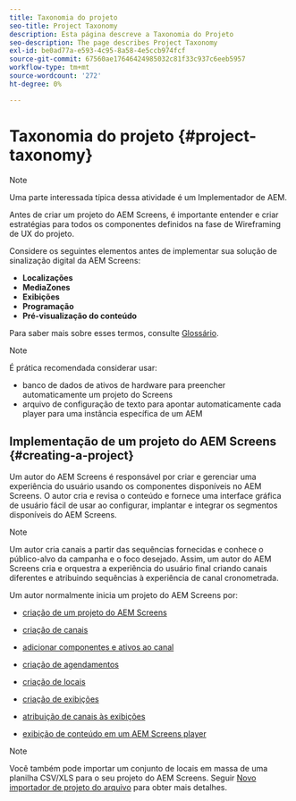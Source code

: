 ```yaml
---
title: Taxonomia do projeto
seo-title: Project Taxonomy
description: Esta página descreve a Taxonomia do Projeto
seo-description: The page describes Project Taxonomy
exl-id: be0ad77a-e593-4c95-8a58-4e5ccb974fcf
source-git-commit: 67560ae17646424985032c81f33c937c6eeb5957
workflow-type: tm+mt
source-wordcount: '272'
ht-degree: 0%

---
```


# Taxonomia do projeto {#project-taxonomy}

>[!NOTE]
>
>Uma parte interessada típica dessa atividade é um Implementador de AEM.

Antes de criar um projeto do AEM Screens, é importante entender e criar estratégias para todos os componentes definidos na fase de Wireframing de UX do projeto.

Considere os seguintes elementos antes de implementar sua solução de sinalização digital da AEM Screens:

* **Localizações**
* **MediaZones**
* **Exibições**
* **Programação**
* **Pré-visualização do conteúdo**

Para saber mais sobre esses termos, consulte [Glossário](https://experienceleague.adobe.com/docs/experience-manager-screens/user-guide/overview/screens-glossary.html?lang=en).

>[!NOTE]
>
>É prática recomendada considerar usar:
>
>* banco de dados de ativos de hardware para preencher automaticamente um projeto do Screens
>* arquivo de configuração de texto para apontar automaticamente cada player para uma instância específica de um AEM

## Implementação de um projeto do AEM Screens {#creating-a-project}

Um autor do AEM Screens é responsável por criar e gerenciar uma experiência do usuário usando os componentes disponíveis no AEM Screens. O autor cria e revisa o conteúdo e fornece uma interface gráfica de usuário fácil de usar ao configurar, implantar e integrar os segmentos disponíveis do AEM Screens.

>[!NOTE]
>
>Um autor cria canais a partir das sequências fornecidas e conhece o público-alvo da campanha e o foco desejado. Assim, um autor do AEM Screens cria e orquestra a experiência do usuário final criando canais diferentes e atribuindo sequências à experiência de canal cronometrada.

Um autor normalmente inicia um projeto do AEM Screens por:

* [criação de um projeto do AEM Screens](https://experienceleague.adobe.com/docs/experience-manager-screens/user-guide/authoring/setting-up-projects/creating-a-screens-project.html?lang=en)
* [criação de canais](https://experienceleague.adobe.com/docs/experience-manager-screens/user-guide/authoring/setting-up-projects/managing-channels.html?lang=en)
* [adicionar componentes e ativos ao canal](https://experienceleague.adobe.com/docs/experience-manager-screens/user-guide/authoring/product-features/adding-components-to-a-channel.html?lang=en)
* [criação de agendamentos](https://experienceleague.adobe.com/docs/experience-manager-screens/user-guide/authoring/setting-up-projects/managing-schedules.html?lang=en)
* [criação de locais](https://experienceleague.adobe.com/docs/experience-manager-screens/user-guide/authoring/setting-up-projects/managing-locations.html?lang=en)
* [criação de exibições](https://experienceleague.adobe.com/docs/experience-manager-screens/user-guide/authoring/setting-up-projects/managing-displays.html?lang=en)
* [atribuição de canais às exibições](https://experienceleague.adobe.com/docs/experience-manager-screens/user-guide/authoring/setting-up-projects/assigning-channels/channel-assignment.html?lang=en)

* [exibição de conteúdo em um AEM Screens player](https://experienceleague.adobe.com/docs/experience-manager-screens/user-guide/administering/working-with-screens-player.html?lang=en)

>[!NOTE]
>Você também pode importar um conjunto de locais em massa de uma planilha CSV/XLS para o seu projeto do AEM Screens. Seguir [Novo importador de projeto do arquivo](https://experienceleague.adobe.com/docs/experience-manager-screens/user-guide/administering/project-importer.html?lang=en) para obter mais detalhes.
